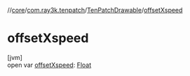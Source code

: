 //[core](../../../index.md)/[com.ray3k.tenpatch](../index.md)/[TenPatchDrawable](index.md)/[offsetXspeed](offset-xspeed.md)

# offsetXspeed

[jvm]\
open var [offsetXspeed](offset-xspeed.md): [Float](https://kotlinlang.org/api/latest/jvm/stdlib/kotlin/-float/index.html)
